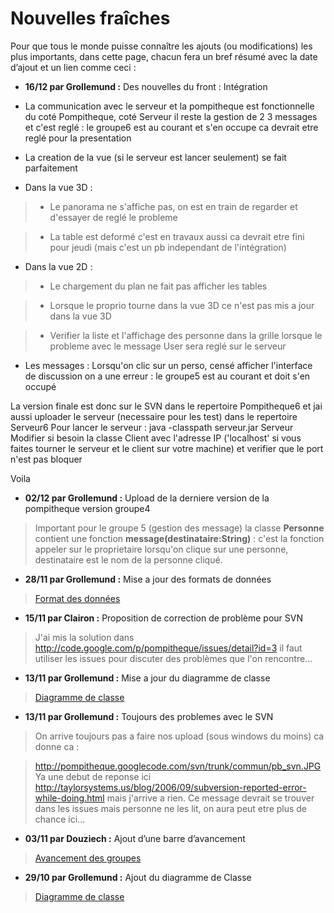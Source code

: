 # Nouvelles fraîches #

Pour que tous le monde puisse connaître les ajouts (ou modifications) les plus importants, dans cette page, chacun fera un bref résumé avec la date d’ajout et un lien comme ceci :

  * **16/12 par Grollemund :** Des nouvelles du front : Intégration

- La communication avec le serveur et la pompitheque est fonctionnelle du coté Pompitheque, coté Serveur il reste la gestion de 2 3 messages et c'est reglé : le groupe6 est au courant et s'en occupe ca devrait etre reglé pour la presentation

- La creation de la vue (si le serveur est lancer seulement) se fait parfaitement

- Dans la vue 3D :
> - Le panorama ne s'affiche pas, on est en train de regarder et d'essayer de reglé le probleme

> - La table est deformé c'est en travaux aussi ca devrait etre fini pour jeudi (mais c'est un pb independant de l'intégration)

- Dans la vue 2D :
> - Le chargement du plan ne fait pas afficher les tables

> - Lorsque le proprio tourne dans la vue 3D ce n'est pas mis a jour dans la vue 3D

> - Verifier la liste et l'affichage des personne dans la grille lorsque le probleme avec le message User sera reglé sur le serveur
- Les messages : Lorsqu'on clic sur un perso, censé afficher l'interface de discussion on a une erreur : le groupe5 est au courant et doit s'en occupé

La version finale est donc sur le SVN dans le repertoire Pompitheque6 et jai aussi uploader le serveur (necessaire pour les test) dans le repertoire Serveur6
Pour lancer le serveur : java -classpath serveur.jar Serveur
Modifier si besoin la classe Client avec l'adresse IP ('localhost' si vous faites tourner le serveur et le client sur votre machine) et verifier que le port n'est pas bloquer

Voila

  * **02/12 par Grollemund :** Upload de la derniere version de la pompitheque version groupe4

> Important pour le groupe 5 (gestion des message) la classe **Personne** contient une fonction **message(destinataire:String)** : c'est la fonction appeler sur le proprietaire lorsqu'on clique sur une personne, destinataire est le nom de la personne cliqué.

  * **28/11 par Grollemund :** Mise a jour des formats de données

> [Format des données](http://code.google.com/p/pompitheque/wiki/CommunFormat)

  * **15/11 par Clairon :** Proposition de correction de problème pour SVN

> J'ai mis la solution dans http://code.google.com/p/pompitheque/issues/detail?id=3 il faut utiliser les issues pour discuter des problèmes que l'on rencontre...

  * **13/11 par Grollemund :** Mise a jour du diagramme de classe

> [Diagramme de classe](http://code.google.com/p/pompitheque/wiki/CommunDiagClass)

  * **13/11 par Grollemund :** Toujours des problemes avec le SVN

> On arrive toujours pas a faire nos upload (sous windows du moins) ca donne ca :

> http://pompitheque.googlecode.com/svn/trunk/commun/pb_svn.JPG
> Ya une debut de reponse ici http://taylorsystems.us/blog/2006/09/subversion-reported-error-while-doing.html mais j'arrive a rien. Ce message devrait se trouver dans les issues mais personne ne les lit, on aura peut etre plus de chance ici...



  * **03/11 par Douziech :** Ajout d’une barre d’avancement

> [Avancement des groupes](http://code.google.com/p/pompitheque/wiki/communAvancement)



  * **29/10 par Grollemund :** Ajout du diagramme de Classe

> [Diagramme de classe](http://code.google.com/p/pompitheque/wiki/CommunDiagClass)